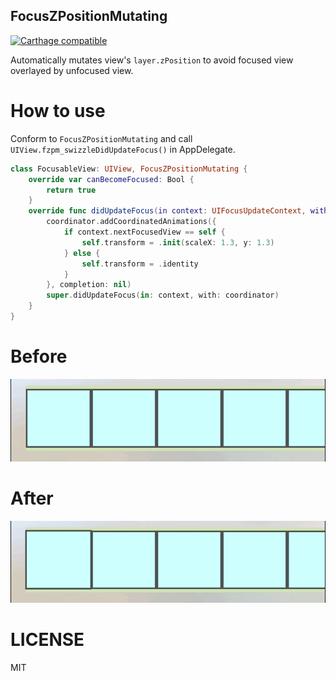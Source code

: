 FocusZPositionMutating
---
[![Carthage compatible](https://img.shields.io/badge/Carthage-compatible-4BC51D.svg?style=flat)](https://github.com/Carthage/Carthage)

Automatically mutates view's `layer.zPosition` to avoid focused view overlayed by unfocused view.

# How to use
Conform to `FocusZPositionMutating` and call `UIView.fzpm_swizzleDidUpdateFocus()` in AppDelegate.

```swift
class FocusableView: UIView, FocusZPositionMutating {
    override var canBecomeFocused: Bool {
        return true
    }
    override func didUpdateFocus(in context: UIFocusUpdateContext, with coordinator: UIFocusAnimationCoordinator) {
        coordinator.addCoordinatedAnimations({
            if context.nextFocusedView == self {
                self.transform = .init(scaleX: 1.3, y: 1.3)
            } else {
                self.transform = .identity
            }
        }, completion: nil)
        super.didUpdateFocus(in: context, with: coordinator)
    }
}
```

# Before
![](https://github.com/toshi0383/assets/blob/master/FocusZPositionMutating/before.gif?raw=true)

# After
![](https://github.com/toshi0383/assets/blob/master/FocusZPositionMutating/after.gif?raw=true)

# LICENSE
MIT
